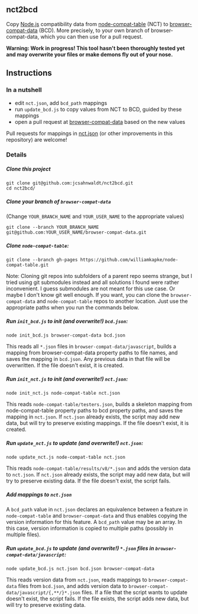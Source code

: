 ## nct2bcd

Copy [Node.js](http://nodejs.org) compatibility data from [node-compat-table](https://github.com/williamkapke/node-compat-table) (NCT) to [browser-compat-data](https://github.com/mdn/browser-compat-data) (BCD). More precisely, to your own branch of browser-compat-data, which you can then use for a pull request.

**Warning: Work in progress! This tool hasn't been thoroughly tested yet and may overwrite your files or make demons fly out of your nose.**

## Instructions

### In a nutshell

- edit `nct.json`, add `bcd_path` mappings
- run `update_bcd.js` to copy values from NCT to BCD, guided by these mappings
- open a pull request at [browser-compat-data](https://github.com/mdn/browser-compat-data) based on the new values

Pull requests for mappings in [nct.json](nct.json) (or other improvements in this repository) are welcome!

### Details

##### Clone this project

```
git clone git@github.com:jcsahnwaldt/nct2bcd.git
cd nct2bcd/
```

##### Clone your branch of `browser-compat-data`

(Change `YOUR_BRANCH_NAME` and `YOUR_USER_NAME` to the appropriate values)

```
git clone --branch YOUR_BRANCH_NAME git@github.com:YOUR_USER_NAME/browser-compat-data.git
```

##### Clone `node-compat-table`:

```
git clone --branch gh-pages https://github.com/williamkapke/node-compat-table.git
```

Note: Cloning git repos into subfolders of a parent repo seems strange, but I tried using git submodules instead and all solutions I found were rather inconvenient. I guess submodules are not meant for this use case. Or maybe I don't know git well enough. If you want, you can clone the `browser-compat-data` and `node-compat-table` repos to another location. Just use the appropriate paths when you run the commands below.

##### Run `init_bcd.js` to init (**and overwrite!**) `bcd.json`:

```
node init_bcd.js browser-compat-data bcd.json
```

This reads all `*.json` files in `browser-compat-data/javascript`, builds a mapping from browser-compat-data property paths to file names, and saves the mapping in `bcd.json`. Any previous data in that file will be overwritten. If the file doesn't exist, it is created.

##### Run `init_nct.js` to init (**and overwrite!**) `nct.json`:

```
node init_nct.js node-compat-table nct.json
```

This reads `node-compat-table/testers.json`, builds a skeleton mapping from node-compat-table property paths to bcd property paths, and saves the mapping in `nct.json`. If `nct.json` already exists, the script may add new data, but will try to preserve existing mappings. If the file doesn't exist, it is created.

##### Run `update_nct.js` to update (**and overwrite!**) `nct.json`:

```
node update_nct.js node-compat-table nct.json
```

This reads `node-compat-table/results/v8/*.json` and adds the version data to `nct.json`. If `nct.json` already exists, the script may add new data, but will try to preserve existing data. If the file doesn't exist, the script fails.

##### Add mappings to `nct.json`

A `bcd_path` value in `nct.json` declares an equivalence between a feature in `node-compat-table` and `browser-compat-data` and thus enables copying the version information for this feature. A `bcd_path` value may be an array. In this case, version information is copied to multiple paths (possibly in multiple files).

##### Run `update_bcd.js` to update (**and overwrite!**) `*.json` files in `browser-compat-data/javascript`:

```
node update_bcd.js nct.json bcd.json browser-compat-data
```

This reads version data from `nct.json`, reads mappings to `browser-compat-data` files from `bcd.json`, and adds version data to `browser-compat-data/javascript/{,**/}*.json` files. If a file that the script wants to update doesn't exist, the script fails. If the file exists, the script adds new data, but will try to preserve existing data.

